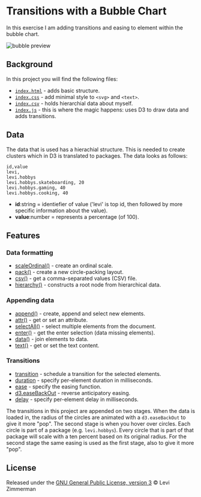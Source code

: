 # Transitions with a Bubble Chart
In this exercise I am adding transitions and easing to element within the bubble chart.

![bubble preview](https://github.com/levizimmerman/course-17-18/blob/transition/site/class-3-transition/levizimmerman/bubble-preview.gif?raw=true)

## Background
In this project you will find the following files:
* [`index.html`](https://github.com/levizimmerman/course-17-18/blob/transition/site/class-3-transition/levizimmerman/index.html) - adds basic structure.
* [`index.css`](https://github.com/levizimmerman/course-17-18/blob/transition/site/class-3-transition/levizimmerman/index.css)  - add minimal style to `<svg>` and `<text>`.
* [`index.csv`](https://github.com/levizimmerman/course-17-18/blob/transition/site/class-3-transition/levizimmerman/index.csv) - holds hierarchial data about myself.
* [`index.js`](https://github.com/levizimmerman/course-17-18/blob/transition/site/class-3-transition/levizimmerman/index.js) - this is where the magic happens: uses D3 to draw data and adds transitions.

## Data
The data that is used has a hierachial structure. This is needed to create clusters which in D3 is translated to packages. The data looks as follows:
```csv
id,value
levi,
levi.hobbys
levi.hobbys.skateboarding, 20
levi.hobbys.gaming, 40
levi.hobbys.cooking, 40
```
* __id__:string =  identiefier of value ('levi' is top id, then followed by more specific information about the value).
* __value__:number = represents a percentage (of 100).

## Features

### Data formatting
* [scaleOrdinal()](https://github.com/d3/d3-scale/blob/master/README.md#scaleOrdinal) - create an ordinal scale.
* [pack()](https://github.com/d3/d3-hierarchy/blob/master/README.md#pack) - create a new circle-packing layout.
* [csv()](https://github.com/d3/d3-request/blob/master/README.md#csv) - get a comma-separated values (CSV) file.
* [hierarchy()](https://github.com/d3/d3-hierarchy/blob/master/README.md#hierarchy) - constructs a root node from hierarchical data.

### Appending data
* [append()](https://github.com/d3/d3-selection/blob/master/README.md#selection_append) - create, append and select new elements.
* [attr()](https://github.com/d3/d3-selection/blob/master/README.md#selection_attr) - get or set an attribute.
* [selectAll()](https://github.com/d3/d3-selection/blob/master/README.md#selectAll) - select multiple elements from the document.
* [enter()](https://github.com/d3/d3-selection/blob/master/README.md#selection_enter) - get the enter selection (data missing elements).
* [data()](https://github.com/d3/d3-selection/blob/master/README.md#selection_data) - join elements to data.
* [text()](https://github.com/d3/d3-selection/blob/master/README.md#selection_text) - get or set the text content.

### Transitions
* [transition](https://github.com/d3/d3-transition/blob/master/README.md#selection_transition) - schedule a transition for the selected elements.
* [duration](https://github.com/d3/d3-transition/blob/master/README.md#transition_duration) - specify per-element duration in milliseconds.
* [ease](https://github.com/d3/d3-transition/blob/master/README.md#transition_ease) - specify the easing function.
* [d3.easeBackOut](https://github.com/d3/d3-ease/blob/master/README.md#easeBackOut) - reverse anticipatory easing.
* [delay](https://github.com/d3/d3-transition/blob/master/README.md#transition_delay) - specify per-element delay in milliseconds.

The transitions in this project are appended on two stages. When the data is loaded in, the radius of the circles are animated with a `d3.easeBackOut` to give it more "pop". The second stage is when you hover over circles. Each circle is part of a package (e.g. `levi.hobbys`). Every circle that is part of that package will scale with a ten percent based on its original radius. For the second stage the same easing is used as the first stage, also to give it more "pop".


## License
Released under the [GNU General Public License, version 3](https://opensource.org/licenses/GPL-3.0) &copy; Levi Zimmerman
